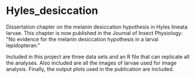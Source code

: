 # Hyles_desiccation
Dissertation chapter on the melanin desiccation hypothesis in Hyles lineata larvae. 
This chapter is now published in the Journal of Insect Physiology: "No evidence for the melanin desiccation hypothesis in a larval lepidopteran."

Included in this project are three data sets and an R file that can replicate all the analyses. Also included are all the images of larvae used for image analysis. Finally, the output plots used in the publication are included. 
